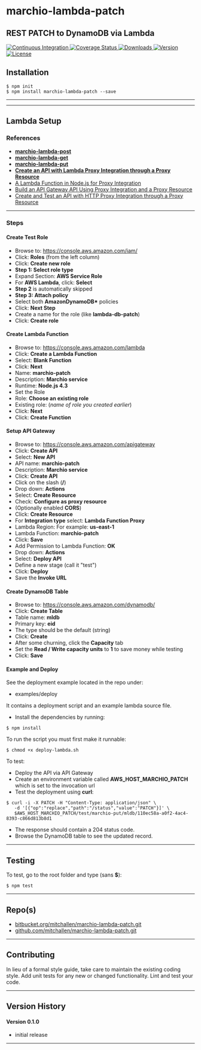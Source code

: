marchio-lambda-patch
==
REST PATCH to DynamoDB via Lambda
--

<p align="left">
  <a href="https://travis-ci.org/mitchallen/marchio-lambda-patch">
    <img src="https://img.shields.io/travis/mitchallen/marchio-lambda-patch.svg?style=flat-square" alt="Continuous Integration">
  </a>
  <a href="https://codecov.io/gh/mitchallen/marchio-lambda-patch">
    <img src="https://codecov.io/gh/mitchallen/marchio-lambda-patch/branch/master/graph/badge.svg" alt="Coverage Status">
  </a>
  <a href="https://npmjs.org/package/marchio-lambda-patch">
    <img src="http://img.shields.io/npm/dt/marchio-lambda-patch.svg?style=flat-square" alt="Downloads">
  </a>
  <a href="https://npmjs.org/package/marchio-lambda-patch">
    <img src="http://img.shields.io/npm/v/marchio-lambda-patch.svg?style=flat-square" alt="Version">
  </a>
  <a href="https://npmjs.com/package/marchio-lambda-patch">
    <img src="https://img.shields.io/github/license/mitchallen/marchio-lambda-patch.svg" alt="License"></a>
  </a>
</p>

## Installation

    $ npm init
    $ npm install marchio-lambda-patch --save
  
* * *

* * *

## Lambda Setup

### References

* __[marchio-lambda-post](https://www.npmjs.com/package/marchio-lambda-post)__
* __[marchio-lambda-get](https://www.npmjs.com/package/marchio-lambda-get)__
* __[marchio-lambda-put](https://www.npmjs.com/package/marchio-lambda-put)__
* __[Create an API with Lambda Proxy Integration through a Proxy Resource](http://docs.aws.amazon.com/apigateway/latest/developerguide/api-gateway-create-api-as-simple-proxy-for-lambda.html)__
* [A Lambda Function in Node.js for Proxy Integration](http://docs.aws.amazon.com/apigateway/latest/developerguide/api-gateway-create-api-as-simple-proxy-for-lambda.html#api-gateway-proxy-integration-lambda-function-nodejs)
* [Build an API Gateway API Using Proxy Integration and a Proxy Resource](http://docs.aws.amazon.com/apigateway/latest/developerguide/api-gateway-create-api-as-simple-proxy.html)
* [Create and Test an API with HTTP Proxy Integration through a Proxy Resource](http://docs.aws.amazon.com/apigateway/latest/developerguide/api-gateway-create-api-as-simple-proxy-for-http.html)

* * *

### Steps

#### Create Test Role

* Browse to: https://console.aws.amazon.com/iam/
* Click: __Roles__ (from the left column)
* Click: __Create new role__
* __Step 1: Select role type__
 * Expand Section: __AWS Service Role__
 * For __AWS Lambda__, click: __Select__
* __Step 2__ is automatically skipped
* __Step 3: Attach policy__
 * Select both __AmazonDynamoDB*__ policies
* Click: __Next Step__
* Create a name for the role (like __lambda-db-patch__)
* Click: __Create role__

#### Create Lambda Function

* Browse to: https://console.aws.amazon.com/lambda
* Click: __Create a Lambda Function__
* Select: __Blank Function__
* Click: __Next__
* Name: __marchio-patch__
* Description: __Marchio service__
* Runtime: __Node.js 4.3__
* Set the Role
 * Role: __Choose an existing role__
 * Existing role: (*name of role you created earlier*)
* Click: __Next__
* Click: __Create Function__

#### Setup API Gateway

* Browse to: https://console.aws.amazon.com/apigateway
* Click: __Create API__
* Select: __New API__
* API name: __marchio-patch__
* Description: __Marchio service__
* Click: __Create API__
* Click on the slash (__/__)
* Drop down: __Actions__
* Select: __Create Resource__
* Check: __Configure as proxy resource__
* (Optionally enabled __CORS__)
* Click: __Create Resource__
* For __Integration type__ select: __Lambda Function Proxy__
* Lambda Region: For example: __us-east-1__
* Lambda Function: __marchio-patch__
* Click: __Save__
* Add Permission to Lambda Function: __OK__
* Drop down: __Actions__
* Select: __Deploy API__
* Define a new stage (call it "test")
* Click: __Deploy__
* Save the __Invoke URL__

#### Create DynamoDB Table

* Browse to: https://console.aws.amazon.com/dynamodb/
* Click: __Create Table__
* Table name: __mldb__
* Primary key: __eid__
* The type should be the default (string)
* Click: __Create__
* After some churning, click the __Capacity__ tab
* Set the __Read / Write capacity units__ to __1__ to save money while testing
* Click: __Save__

#### Example and Deploy

See the deployment example located in the repo under:

* examples/deploy

It contains a deployment script and an example lambda source file.

* Install the dependencies by running:
```
$ npm install
```

To run the script you must first make it runnable:
```
$ chmod +x deploy-lambda.sh
```

To test:

* Deploy the API via API Gateway
* Create an environment variable called __AWS\_HOST\_MARCHIO\_PATCH__ which is set to the invocation url
* Test the deployment using __curl__:

```
$ curl -i -X PATCH -H "Content-Type: application/json" \
   -d '[{"op":"replace","path":"/status","value":"PATCH"}]' \
   $AWS_HOST_MARCHIO_PATCH/test/marchio-put/mldb/110ec58a-a0f2-4ac4-8393-c866d813b8d1
```
* The response should contain a 204 status code.
* Browse the DynamoDB table to see the updated record.

* * *

## Testing

To test, go to the root folder and type (sans __$__):

    $ npm test
   
* * *
 
## Repo(s)

* [bitbucket.org/mitchallen/marchio-lambda-patch.git](https://bitbucket.org/mitchallen/marchio-lambda-patch.git)
* [github.com/mitchallen/marchio-lambda-patch.git](https://github.com/mitchallen/marchio-lambda-patch.git)

* * *

## Contributing

In lieu of a formal style guide, take care to maintain the existing coding style.
Add unit tests for any new or changed functionality. Lint and test your code.

* * *

## Version History

#### Version 0.1.0 

* initial release

* * *
